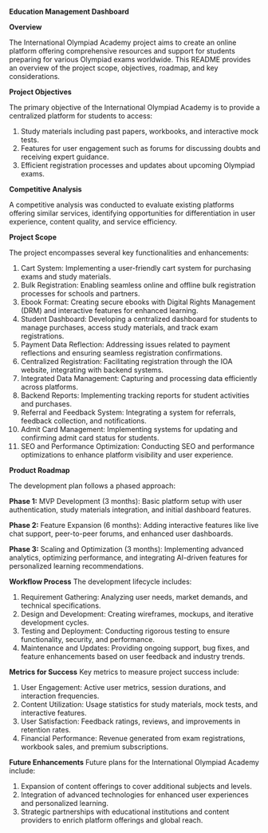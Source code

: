 **Education Management Dashboard**

**Overview**

The International Olympiad Academy project aims to create an online platform offering comprehensive resources and support for students preparing for various Olympiad exams worldwide. This README provides an overview of the project scope, objectives, roadmap, and key considerations.

**Project Objectives**

The primary objective of the International Olympiad Academy is to provide a centralized platform for students to access:

1. Study materials including past papers, workbooks, and interactive mock tests.
2. Features for user engagement such as forums for discussing doubts and receiving expert guidance.
3. Efficient registration processes and updates about upcoming Olympiad exams.

**Competitive Analysis**

A competitive analysis was conducted to evaluate existing platforms offering similar services, identifying opportunities for differentiation in user experience, content quality, and service efficiency.

**Project Scope**

The project encompasses several key functionalities and enhancements:

1. Cart System: Implementing a user-friendly cart system for purchasing exams and study materials.
2. Bulk Registration: Enabling seamless online and offline bulk registration processes for schools and partners.
3. Ebook Format: Creating secure ebooks with Digital Rights Management (DRM) and interactive features for enhanced learning.
4. Student Dashboard: Developing a centralized dashboard for students to manage purchases, access study materials, and track exam registrations.
5. Payment Data Reflection: Addressing issues related to payment reflections and ensuring seamless registration confirmations.
6. Centralized Registration: Facilitating registration through the IOA website, integrating with backend systems.
7. Integrated Data Management: Capturing and processing data efficiently across platforms.
8. Backend Reports: Implementing tracking reports for student activities and purchases.
4. Referral and Feedback System: Integrating a system for referrals, feedback collection, and notifications.
5. Admit Card Management: Implementing systems for updating and confirming admit card status for students.
6. SEO and Performance Optimization: Conducting SEO and performance optimizations to enhance platform visibility and user experience.
   
**Product Roadmap**

The development plan follows a phased approach:

**Phase 1:** MVP Development (3 months): Basic platform setup with user authentication, study materials integration, and initial dashboard features.

**Phase 2:** Feature Expansion (6 months): Adding interactive features like live chat support, peer-to-peer forums, and enhanced user dashboards.

**Phase 3:** Scaling and Optimization (3 months): Implementing advanced analytics, optimizing performance, and integrating AI-driven features for personalized learning recommendations.

**Workflow Process**
The development lifecycle includes:

1. Requirement Gathering: Analyzing user needs, market demands, and technical specifications.
2. Design and Development: Creating wireframes, mockups, and iterative development cycles.
3. Testing and Deployment: Conducting rigorous testing to ensure functionality, security, and performance.
4. Maintenance and Updates: Providing ongoing support, bug fixes, and feature enhancements based on user feedback and industry trends.
   
**Metrics for Success**
Key metrics to measure project success include:

1. User Engagement: Active user metrics, session durations, and interaction frequencies.
2. Content Utilization: Usage statistics for study materials, mock tests, and interactive features.
3. User Satisfaction: Feedback ratings, reviews, and improvements in retention rates.
4. Financial Performance: Revenue generated from exam registrations, workbook sales, and premium subscriptions.


**Future Enhancements**
Future plans for the International Olympiad Academy include:

1. Expansion of content offerings to cover additional subjects and levels.
2. Integration of advanced technologies for enhanced user experiences and personalized learning.
3. Strategic partnerships with educational institutions and content providers to enrich platform offerings and global reach.
